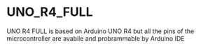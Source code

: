 # UNO_R4_FULL
UNO R4 FULL is based on Arduino UNO R4 but all the pins of the microcontroller are avabile and probrammable by Arduino IDE
